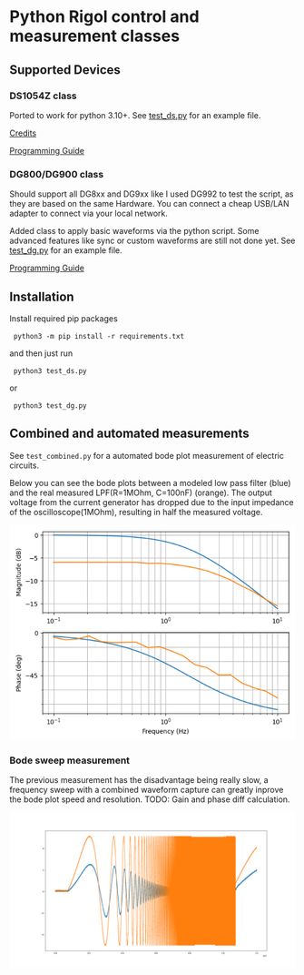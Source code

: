 # Python Rigol control and measurement classes

## Supported Devices

### DS1054Z class

Ported to work for python 3.10+. See [test_ds.py](test_ds.py) for an example file.

[Credits](https://github.com/charkster/rigol_ds1054z)

[Programming Guide](https://beyondmeasure.rigoltech.com/acton/attachment/1579/f-0386/1/-/-/-/-/DS1000Z_Programming%20Guide_EN.pdf)

### DG800/DG900 class

Should support all DG8xx and DG9xx like I used DG992 to test the script, as they are based on the same Hardware. You can connect a cheap USB/LAN adapter to connect via your local network.

Added class to apply basic waveforms via the python script. Some advanced features like sync or custom waveforms are still not done yet.
See [test_dg.py](test_dg.py) for an example file.

[Programming Guide](https://beyondmeasure.rigoltech.com/acton/attachment/1579/f-08aa/0/-/-/-/-/DG900_ProgrammingGuide_EN.pdf)

## Installation

Install required pip packages

```shell
 python3 -m pip install -r requirements.txt
```

and then just run

```shell
 python3 test_ds.py
```

or

```shell
 python3 test_dg.py
```

## Combined and automated measurements

See ```test_combined.py``` for a automated bode plot measurement of electric circuits.

Below you can see the bode plots between a modeled low pass filter (blue) and the real measured LPF(R=1MOhm, C=100nF) (orange). The output voltage from the current generator has dropped due to the input impedance of the oscilloscope(1MOhm), resulting in half the measured voltage.

![](screenshots/BodePlot_lowpass.png)

### Bode sweep measurement

The previous measurement has the disadvantage being really slow, a frequency sweep with a combined waveform capture can greatly inprove the bode plot speed and resolution. TODO: Gain and phase diff calculation.

![](screenshots/raw_sweep.png)
